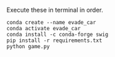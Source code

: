 Execute these in terminal in order.
```
conda create --name evade_car
conda activate evade_car
conda install -c conda-forge swig
pip install -r requirements.txt
python game.py
```